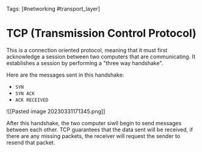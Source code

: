 Tags: [#networking #transport_layer]

# TCP (Transmission Control Protocol)

This is a connection oriented protocol, meaning that it must first acknowledge a session between two computers that are communicating. It establishes a session by performing a "three way handshake".

Here are the messages sent in this handshake:

- `SYN`
- `SYN ACK`
- `ACK RECEIVED`

![[Pasted image 20230331171345.png]]

After this handshake, the two computer siwll begin to send messages between each other. TCP guarantees that the data sent will be received, if there are any missing packets, the receiver will request the sender to resend that packet.
